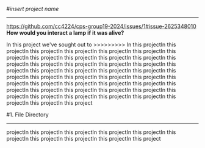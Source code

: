 #*insert project name*
_____________________________________________________________________________________________________________________________________________

https://github.com/cc4224/cps-group19-2024/issues/1#issue-2625348010
**How would you interact a lamp if it was alive?**

In this project we've sought out to >>>>>>>>> In this projectIn this projectIn this projectIn this projectIn this projectIn this projectIn this projectIn this projectIn this projectIn this projectIn this projectIn this projectIn this projectIn this projectIn this projectIn this projectIn this projectIn this projectIn this projectIn this projectIn this projectIn this projectIn this projectIn this projectIn this projectIn this projectIn this projectIn this projectIn this projectIn this projectIn this projectIn this projectIn this projectIn this projectIn this projectIn this projectIn this projectIn this projectIn this projectIn this projectIn this projectIn this projectIn this projectIn this project

#1. File Directory
_____________________________________________________________________________________________________________________________________________

 projectIn this projectIn this projectIn this projectIn this projectIn this projectIn this projectIn this projectIn this projectIn this project
